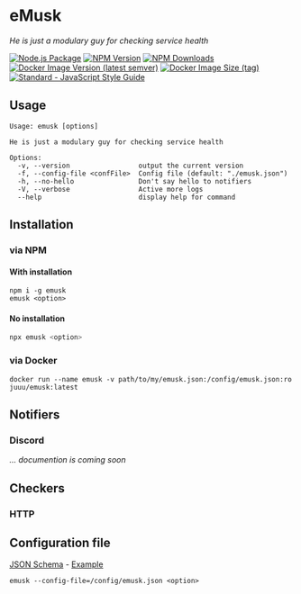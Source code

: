 # eMusk
_He is just a modulary guy for checking service health_

[![Node.js Package](https://github.com/j-catania/emusk/actions/workflows/build-release.yml/badge.svg)](https://github.com/j-catania/emusk/actions/workflows/build-release.yml)
[![NPM Version](https://img.shields.io/npm/v/emusk.svg)](https://npmjs.org/package/emusk)
[![NPM Downloads](https://img.shields.io/npm/dm/emusk.svg)](https://npmjs.org/package/emusk)
[![Docker Image Version (latest semver)](https://img.shields.io/docker/v/juuu/emusk?logo=docker)](https://hub.docker.com/r/juuu/emusk)
[![Docker Image Size (tag)](https://img.shields.io/docker/image-size/juuu/emusk/latest?logo=docker)](https://hub.docker.com/r/juuu/emusk)
[![Standard - JavaScript Style Guide](https://img.shields.io/badge/code_style-standard-brightgreen.svg)](https://standardjs.com)

## Usage
```shell
Usage: emusk [options]

He is just a modulary guy for checking service health

Options:
  -v, --version                 output the current version
  -f, --config-file <confFile>  Config file (default: "./emusk.json")
  -h, --no-hello                Don't say hello to notifiers
  -V, --verbose                 Active more logs
  --help                        display help for command
```

## Installation
### via NPM
#### With installation
```shell
npm i -g emusk
emusk <option>
```
#### No installation
```sh
npx emusk <option>
```
### via Docker
```
docker run --name emusk -v path/to/my/emusk.json:/config/emusk.json:ro juuu/emusk:latest
```

## Notifiers
### Discord
_... documention is coming soon_

## Checkers
### HTTP


## Configuration file
[JSON Schema](emusk.schema.json) - [Example](emusk.example.json)
```
emusk --config-file=/config/emusk.json <option>
```
